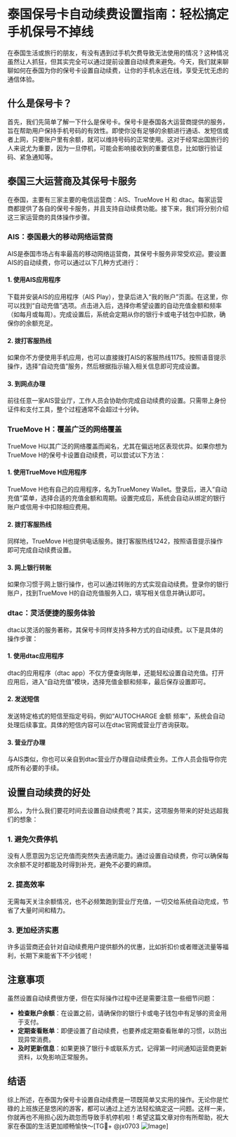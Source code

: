 # 泰国保号卡自动续费设置指南：轻松搞定手机保号不掉线

在泰国生活或旅行的朋友，有没有遇到过手机欠费导致无法使用的情况？这种情况虽然让人抓狂，但其实完全可以通过提前设置自动续费来避免。今天，我们就来聊聊如何在泰国为你的保号卡设置自动续费，让你的手机永远在线，享受无忧无虑的通信体验。

## 什么是保号卡？

首先，我们先简单了解一下什么是保号卡。保号卡是泰国各大运营商提供的服务，旨在帮助用户保持手机号码的有效性。即使你没有足够的余额进行通话、发短信或者上网，只要账户里有余额，就可以维持号码的正常使用。这对于经常出国旅行的人来说尤为重要，因为一旦停机，可能会影响接收到的重要信息，比如银行验证码、紧急通知等。

## 泰国三大运营商及其保号卡服务

在泰国，主要有三家主要的电信运营商：AIS、TrueMove H 和 dtac。每家运营商都提供了各自的保号卡服务，并且支持自动续费功能。接下来，我们将分别介绍这三家运营商的具体操作步骤。

### AIS：泰国最大的移动网络运营商

AIS是泰国市场占有率最高的移动网络运营商，其保号卡服务非常受欢迎。要设置AIS的自动续费，你可以通过以下几种方式进行：

#### 1. 使用AIS应用程序
下载并安装AIS的应用程序（AIS Play），登录后进入“我的账户”页面。在这里，你可以找到“自动充值”选项。点击进入后，选择你希望设置的自动充值金额和频率（如每月或每周）。完成设置后，系统会定期从你的银行卡或电子钱包中扣款，确保你的余额充足。

#### 2. 拨打客服热线
如果你不方便使用手机应用，也可以直接拨打AIS的客服热线1175。按照语音提示操作，选择“自动充值”服务，然后根据指示输入相关信息即可完成设置。

#### 3. 到网点办理
前往任意一家AIS营业厅，工作人员会协助你完成自动续费的设置。只需带上身份证件和支付工具，整个过程通常不会超过十分钟。

### TrueMove H：覆盖广泛的网络覆盖

TrueMove H以其广泛的网络覆盖而闻名，尤其在偏远地区表现优异。如果你想为TrueMove H的保号卡设置自动续费，可以尝试以下方法：

#### 1. 使用TrueMove H应用程序
TrueMove H也有自己的应用程序，名为TrueMoney Wallet。登录后，进入“自动充值”菜单，选择合适的充值金额和周期。设置完成后，系统会自动从绑定的银行账户或信用卡中扣除相应费用。

#### 2. 拨打客服热线
同样地，TrueMove H也提供电话服务。拨打客服热线1242，按照语音提示操作即可完成自动续费设置。

#### 3. 网上银行转账
如果你习惯于网上银行操作，也可以通过转账的方式实现自动续费。登录你的银行账户，找到TrueMove H的自动充值服务入口，填写相关信息并确认即可。

### dtac：灵活便捷的服务体验

dtac以灵活的服务著称，其保号卡同样支持多种方式的自动续费。以下是具体的操作步骤：

#### 1. 使用dtac应用程序
dtac的应用程序（dtac app）不仅方便查询账单，还能轻松设置自动充值。打开应用后，进入“自动充值”模块，选择充值金额和频率，最后保存设置即可。

#### 2. 发送短信
发送特定格式的短信至指定号码，例如“AUTOCHARGE 金额 频率”，系统会自动处理后续事宜。具体的短信内容可以在dtac官网或营业厅咨询获取。

#### 3. 营业厅办理
与AIS类似，你也可以亲自到dtac营业厅办理自动续费业务。工作人员会指导你完成所有必要的手续。

## 设置自动续费的好处

那么，为什么我们要花时间去设置自动续费呢？其实，这项服务带来的好处远超我们的想象：

### 1. 避免欠费停机
没有人愿意因为忘记充值而突然失去通讯能力。通过设置自动续费，你可以确保每次余额不足时都能及时得到补充，避免不必要的麻烦。

### 2. 提高效率
无需每天关注余额情况，也不必频繁跑到营业厅充值，一切交给系统自动完成，节省了大量时间和精力。

### 3. 更加经济实惠
许多运营商还会针对自动续费用户提供额外的优惠，比如折扣价或者赠送流量等福利，长期下来能省下不少钱呢！

## 注意事项

虽然设置自动续费很方便，但在实际操作过程中还是需要注意一些细节问题：

- **检查账户余额**：在设置之前，请确保你的银行卡或电子钱包中有足够的资金用于支付。
- **定期查看账单**：即便设置了自动续费，也要养成定期查看账单的习惯，以防出现异常消费。
- **及时更新信息**：如果更换了银行卡或联系方式，记得第一时间通知运营商更新资料，以免影响正常服务。

## 结语

综上所述，在泰国为保号卡设置自动续费是一项既简单又实用的操作。无论你是忙碌的上班族还是悠闲的游客，都可以通过上述方法轻松搞定这一问题。这样一来，你就再也不用担心因为疏忽而导致手机停机啦！希望这篇文章对你有所帮助，祝大家在泰国的生活更加顺畅愉快～[TG💪+ @jx0703 ![Image](https://github.com/user-attachments/assets/dbca1d08-cadb-493c-b0ec-ad6f7a83f270)]